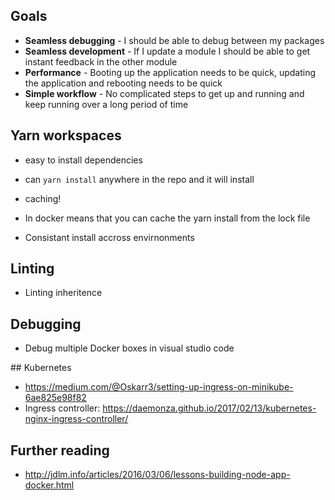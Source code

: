 ## Goals

* __Seamless debugging__ - I should be able to debug between my packages
* __Seamless development__ - If I update a module I should be able to get instant feedback in the other module
* __Performance__ - Booting up the application needs to be quick, updating the application and rebooting needs to be quick
* __Simple workflow__ - No complicated steps to get up and running and keep running over a long period of time


## Yarn workspaces

* easy to install dependencies
* can `yarn install` anywhere in the repo and it will install
* caching!

* In docker means that you can cache the yarn install from the lock file
* Consistant install accross envirnonments

## Linting

* Linting inheritence

## Debugging

* Debug multiple Docker boxes in visual studio code

## Kubernetes

* https://medium.com/@Oskarr3/setting-up-ingress-on-minikube-6ae825e98f82
* Ingress controller: https://daemonza.github.io/2017/02/13/kubernetes-nginx-ingress-controller/


## Further reading

* http://jdlm.info/articles/2016/03/06/lessons-building-node-app-docker.html
